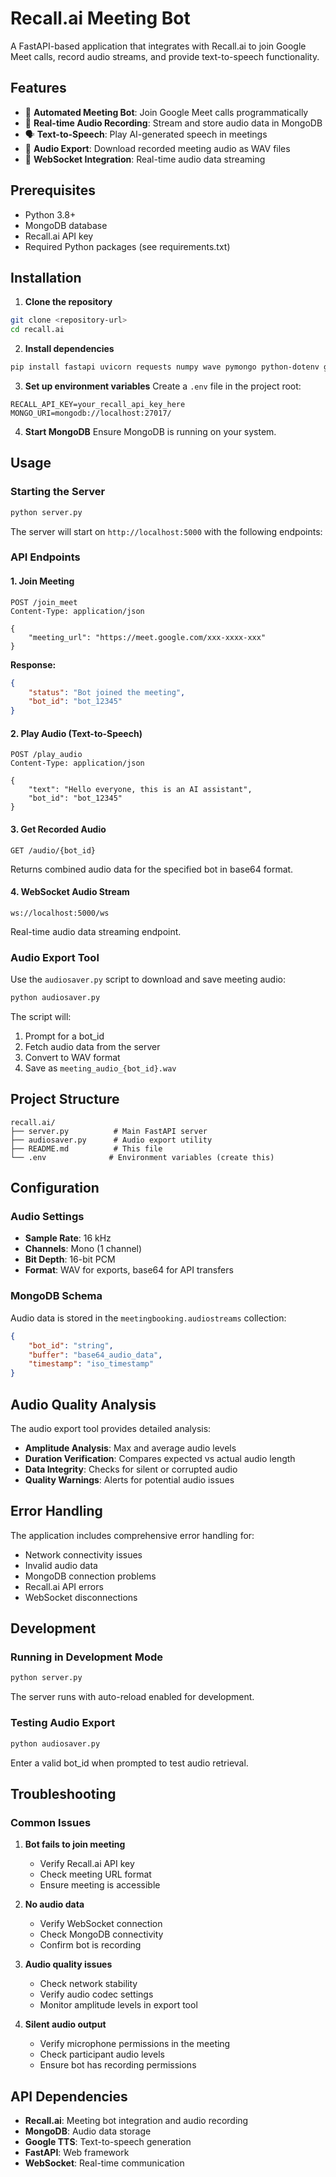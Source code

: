 # Recall.ai Meeting Bot

A FastAPI-based application that integrates with Recall.ai to join Google Meet calls, record audio streams, and provide text-to-speech functionality.

## Features

- 🤖 **Automated Meeting Bot**: Join Google Meet calls programmatically
- 🎵 **Real-time Audio Recording**: Stream and store audio data in MongoDB
- 🗣️ **Text-to-Speech**: Play AI-generated speech in meetings
- 💾 **Audio Export**: Download recorded meeting audio as WAV files
- 🔗 **WebSocket Integration**: Real-time audio data streaming

## Prerequisites

- Python 3.8+
- MongoDB database
- Recall.ai API key
- Required Python packages (see requirements.txt)

## Installation

1. **Clone the repository**
```bash
git clone <repository-url>
cd recall.ai
```

2. **Install dependencies**
```bash
pip install fastapi uvicorn requests numpy wave pymongo python-dotenv gtts aiohttp
```

3. **Set up environment variables**
Create a `.env` file in the project root:
```env
RECALL_API_KEY=your_recall_api_key_here
MONGO_URI=mongodb://localhost:27017/
```

4. **Start MongoDB**
Ensure MongoDB is running on your system.

## Usage

### Starting the Server

```bash
python server.py
```

The server will start on `http://localhost:5000` with the following endpoints:

### API Endpoints

#### 1. Join Meeting
```http
POST /join_meet
Content-Type: application/json

{
    "meeting_url": "https://meet.google.com/xxx-xxxx-xxx"
}
```

**Response:**
```json
{
    "status": "Bot joined the meeting",
    "bot_id": "bot_12345"
}
```

#### 2. Play Audio (Text-to-Speech)
```http
POST /play_audio
Content-Type: application/json

{
    "text": "Hello everyone, this is an AI assistant",
    "bot_id": "bot_12345"
}
```

#### 3. Get Recorded Audio
```http
GET /audio/{bot_id}
```

Returns combined audio data for the specified bot in base64 format.

#### 4. WebSocket Audio Stream
```
ws://localhost:5000/ws
```

Real-time audio data streaming endpoint.

### Audio Export Tool

Use the `audiosaver.py` script to download and save meeting audio:

```bash
python audiosaver.py
```

The script will:
1. Prompt for a bot_id
2. Fetch audio data from the server
3. Convert to WAV format
4. Save as `meeting_audio_{bot_id}.wav`

## Project Structure

```
recall.ai/
├── server.py          # Main FastAPI server
├── audiosaver.py      # Audio export utility
├── README.md          # This file
└── .env              # Environment variables (create this)
```

## Configuration

### Audio Settings
- **Sample Rate**: 16 kHz
- **Channels**: Mono (1 channel)
- **Bit Depth**: 16-bit PCM
- **Format**: WAV for exports, base64 for API transfers

### MongoDB Schema
Audio data is stored in the `meetingbooking.audiostreams` collection:
```json
{
    "bot_id": "string",
    "buffer": "base64_audio_data",
    "timestamp": "iso_timestamp"
}
```

## Audio Quality Analysis

The audio export tool provides detailed analysis:
- **Amplitude Analysis**: Max and average audio levels
- **Duration Verification**: Compares expected vs actual audio length
- **Data Integrity**: Checks for silent or corrupted audio
- **Quality Warnings**: Alerts for potential audio issues

## Error Handling

The application includes comprehensive error handling for:
- Network connectivity issues
- Invalid audio data
- MongoDB connection problems
- Recall.ai API errors
- WebSocket disconnections

## Development

### Running in Development Mode
```bash
python server.py
```
The server runs with auto-reload enabled for development.

### Testing Audio Export
```bash
python audiosaver.py
```
Enter a valid bot_id when prompted to test audio retrieval.

## Troubleshooting

### Common Issues

1. **Bot fails to join meeting**
   - Verify Recall.ai API key
   - Check meeting URL format
   - Ensure meeting is accessible

2. **No audio data**
   - Verify WebSocket connection
   - Check MongoDB connectivity
   - Confirm bot is recording

3. **Audio quality issues**
   - Check network stability
   - Verify audio codec settings
   - Monitor amplitude levels in export tool

4. **Silent audio output**
   - Verify microphone permissions in the meeting
   - Check participant audio levels
   - Ensure bot has recording permissions

## API Dependencies

- **Recall.ai**: Meeting bot integration and audio recording
- **MongoDB**: Audio data storage
- **Google TTS**: Text-to-speech generation
- **FastAPI**: Web framework
- **WebSocket**: Real-time communication

